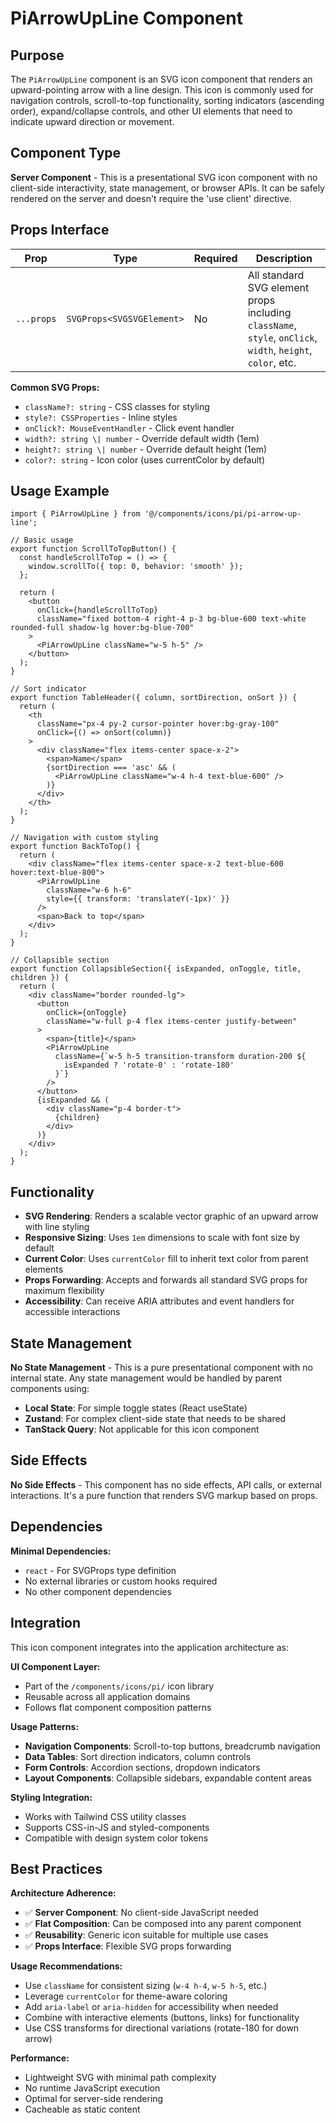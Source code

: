 # PiArrowUpLine Component

## Purpose

The `PiArrowUpLine` component is an SVG icon component that renders an upward-pointing arrow with a line design. This icon is commonly used for navigation controls, scroll-to-top functionality, sorting indicators (ascending order), expand/collapse controls, and other UI elements that need to indicate upward direction or movement.

## Component Type

**Server Component** - This is a presentational SVG icon component with no client-side interactivity, state management, or browser APIs. It can be safely rendered on the server and doesn't require the 'use client' directive.

## Props Interface

| Prop | Type | Required | Description |
|------|------|----------|-------------|
| `...props` | `SVGProps<SVGSVGElement>` | No | All standard SVG element props including `className`, `style`, `onClick`, `width`, `height`, `color`, etc. |

**Common SVG Props:**
- `className?: string` - CSS classes for styling
- `style?: CSSProperties` - Inline styles
- `onClick?: MouseEventHandler` - Click event handler
- `width?: string \| number` - Override default width (1em)
- `height?: string \| number` - Override default height (1em)
- `color?: string` - Icon color (uses currentColor by default)

## Usage Example

```tsx
import { PiArrowUpLine } from '@/components/icons/pi/pi-arrow-up-line';

// Basic usage
export function ScrollToTopButton() {
  const handleScrollToTop = () => {
    window.scrollTo({ top: 0, behavior: 'smooth' });
  };

  return (
    <button 
      onClick={handleScrollToTop}
      className="fixed bottom-4 right-4 p-3 bg-blue-600 text-white rounded-full shadow-lg hover:bg-blue-700"
    >
      <PiArrowUpLine className="w-5 h-5" />
    </button>
  );
}

// Sort indicator
export function TableHeader({ column, sortDirection, onSort }) {
  return (
    <th 
      className="px-4 py-2 cursor-pointer hover:bg-gray-100"
      onClick={() => onSort(column)}
    >
      <div className="flex items-center space-x-2">
        <span>Name</span>
        {sortDirection === 'asc' && (
          <PiArrowUpLine className="w-4 h-4 text-blue-600" />
        )}
      </div>
    </th>
  );
}

// Navigation with custom styling
export function BackToTop() {
  return (
    <div className="flex items-center space-x-2 text-blue-600 hover:text-blue-800">
      <PiArrowUpLine 
        className="w-6 h-6" 
        style={{ transform: 'translateY(-1px)' }}
      />
      <span>Back to top</span>
    </div>
  );
}

// Collapsible section
export function CollapsibleSection({ isExpanded, onToggle, title, children }) {
  return (
    <div className="border rounded-lg">
      <button 
        onClick={onToggle}
        className="w-full p-4 flex items-center justify-between"
      >
        <span>{title}</span>
        <PiArrowUpLine 
          className={`w-5 h-5 transition-transform duration-200 ${
            isExpanded ? 'rotate-0' : 'rotate-180'
          }`}
        />
      </button>
      {isExpanded && (
        <div className="p-4 border-t">
          {children}
        </div>
      )}
    </div>
  );
}
```

## Functionality

- **SVG Rendering**: Renders a scalable vector graphic of an upward arrow with line styling
- **Responsive Sizing**: Uses `1em` dimensions to scale with font size by default
- **Current Color**: Uses `currentColor` fill to inherit text color from parent elements
- **Props Forwarding**: Accepts and forwards all standard SVG props for maximum flexibility
- **Accessibility**: Can receive ARIA attributes and event handlers for accessible interactions

## State Management

**No State Management** - This is a pure presentational component with no internal state. Any state management would be handled by parent components using:
- **Local State**: For simple toggle states (React useState)
- **Zustand**: For complex client-side state that needs to be shared
- **TanStack Query**: Not applicable for this icon component

## Side Effects

**No Side Effects** - This component has no side effects, API calls, or external interactions. It's a pure function that renders SVG markup based on props.

## Dependencies

**Minimal Dependencies:**
- `react` - For SVGProps type definition
- No external libraries or custom hooks required
- No other component dependencies

## Integration

This icon component integrates into the application architecture as:

**UI Component Layer:**
- Part of the `/components/icons/pi/` icon library
- Reusable across all application domains
- Follows flat component composition patterns

**Usage Patterns:**
- **Navigation Components**: Scroll-to-top buttons, breadcrumb navigation
- **Data Tables**: Sort direction indicators, column controls
- **Form Controls**: Accordion sections, dropdown indicators
- **Layout Components**: Collapsible sidebars, expandable content areas

**Styling Integration:**
- Works with Tailwind CSS utility classes
- Supports CSS-in-JS and styled-components
- Compatible with design system color tokens

## Best Practices

**Architecture Adherence:**
- ✅ **Server Component**: No client-side JavaScript needed
- ✅ **Flat Composition**: Can be composed into any parent component
- ✅ **Reusability**: Generic icon suitable for multiple use cases
- ✅ **Props Interface**: Flexible SVG props forwarding

**Usage Recommendations:**
- Use `className` for consistent sizing (`w-4 h-4`, `w-5 h-5`, etc.)
- Leverage `currentColor` for theme-aware coloring
- Add `aria-label` or `aria-hidden` for accessibility when needed
- Combine with interactive elements (buttons, links) for functionality
- Use CSS transforms for directional variations (rotate-180 for down arrow)

**Performance:**
- Lightweight SVG with minimal path complexity
- No runtime JavaScript execution
- Optimal for server-side rendering
- Cacheable as static content